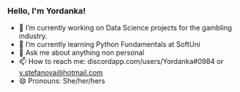 ### Hello, I'm Yordanka!

- 🔭 I’m currently working on Data Science projects for the gambling industry.
- 🌱 I’m currently learning Python Fundamentals at SoftUni
- 💬 Ask me about anything non personal
- 📫 How to reach me: discordapp.com/users/Yordanka#0984 or y.stefanova@hotmail.com
- 😄 Pronouns: She/her/hers
